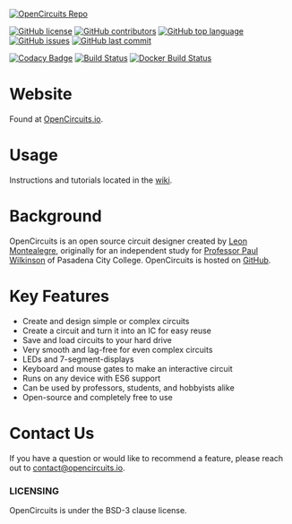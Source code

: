 [![OpenCircuits Repo](https://github.com/OpenCircuits/OpenCircuits/blob/master/site/public/img/icons/logo.svg)](https://github.com/OpenCircuits/OpenCircuits)

[![GitHub license](https://img.shields.io/github/license/OpenCircuits/OpenCircuits.svg)](https://github.com/OpenCircuits/OpenCircuits/blob/master/LICENSE)
[![GitHub contributors](https://img.shields.io/github/contributors/OpenCircuits/OpenCircuits.svg)](https://github.com/OpenCircuits/OpenCircuits/graphs/contributors)
[![GitHub top language](https://img.shields.io/github/languages/top/OpenCircuits/OpenCircuits.svg)](https://github.com/OpenCircuits/OpenCircuits/search?l=javascript)
[![GitHub issues](https://img.shields.io/github/issues/OpenCircuits/OpenCircuits.svg)](https://github.com/OpenCircuits/OpenCircuits/issues)
[![GitHub last commit](https://img.shields.io/github/last-commit/OpenCircuits/OpenCircuits.svg)](https://github.com/OpenCircuits/OpenCircuits/commits/master)

[![Codacy Badge](https://api.codacy.com/project/badge/Grade/92a3e51c76c148cc8bf6149317308db7)](https://www.codacy.com/app/LeonMontealegre/OpenCircuits?utm_source=github.com&amp;utm_medium=referral&amp;utm_content=OpenCircuits/OpenCircuits&amp;utm_campaign=Badge_Grade)
[![Build Status](https://travis-ci.org/OpenCircuits/OpenCircuits.svg?branch=master)](https://travis-ci.org/OpenCircuits/OpenCircuits)
[![Docker Build Status](https://img.shields.io/docker/cloud/build/opencircuits/opencircuits.svg)](https://hub.docker.com/r/opencircuits/opencircuits/builds/)

# Website

Found at [OpenCircuits.io](http://www.opencircuits.io/).

# Usage

Instructions and tutorials located in the [wiki](https://github.com/OpenCircuits/OpenCircuits/wiki).

# Background

OpenCircuits is an open source circuit designer created by [Leon Montealegre](https://leonmontealegre.com/), originally for an independent study for [Professor Paul Wilkinson](http://www.drpjw.org/) of Pasadena City College.
OpenCircuits is hosted on [GitHub](https://github.com/OpenCircuits/OpenCircuits).

# Key Features

* Create and design simple or complex circuits
* Create a circuit and turn it into an IC for easy reuse
* Save and load circuits to your hard drive
* Very smooth and lag-free for even complex circuits
* LEDs and 7-segment-displays
* Keyboard and mouse gates to make an interactive circuit
* Runs on any device with ES6 support
* Can be used by professors, students, and hobbyists alike
* Open-source and completely free to use

# Contact Us

If you have a question or would like to recommend a feature, please reach out to contact@opencircuits.io.


### LICENSING
OpenCircuits is under the BSD-3 clause license.
